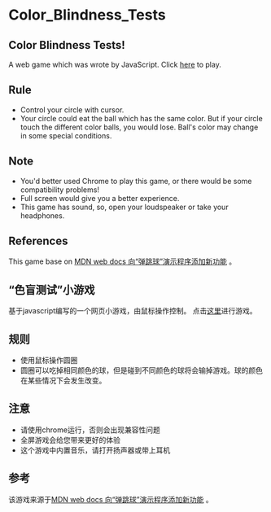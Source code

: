 # Color_Blindness_Tests
## Color Blindness Tests!
A web game which was wrote by JavaScript.
Click [here](https://bluekeroro.github.io/Color_Blindness_Tests/) to play.

## Rule
* Control your circle with cursor.
* Your circle could eat the ball which has the same color. But if your circle touch the different color balls, you would lose. Ball's color may change in some    special conditions.

## Note
* You'd better used Chrome to play this game, or there would be some compatibility problems!
* Full screen would give you a better experience.
* This game has sound, so, open your loudspeaker or take your headphones.

## References
This game base on [MDN web docs 向“弹跳球”演示程序添加新功能](https://developer.mozilla.org/zh-CN/docs/Learn/JavaScript/Objects/%E5%90%91%E2%80%9C%E5%BC%B9%E8%B7%B3%E7%90%83%E2%80%9D%E6%BC%94%E7%A4%BA%E7%A8%8B%E5%BA%8F%E6%B7%BB%E5%8A%A0%E6%96%B0%E5%8A%9F%E8%83%BD) 。
      
## “色盲测试”小游戏
基于javascript编写的一个网页小游戏，由鼠标操作控制。
点击[这里](https://bluekeroro.github.io/Color_Blindness_Tests/)进行游戏。

## 规则
* 使用鼠标操作圆圈
* 圆圈可以吃掉相同颜色的球，但是碰到不同颜色的球将会输掉游戏。球的颜色在某些情况下会发生改变。

## 注意
* 请使用chrome运行，否则会出现兼容性问题
* 全屏游戏会给您带来更好的体验
* 这个游戏中内置音乐，请打开扬声器或带上耳机


## 参考
该游戏来源于[MDN web docs 向“弹跳球”演示程序添加新功能](https://developer.mozilla.org/zh-CN/docs/Learn/JavaScript/Objects/%E5%90%91%E2%80%9C%E5%BC%B9%E8%B7%B3%E7%90%83%E2%80%9D%E6%BC%94%E7%A4%BA%E7%A8%8B%E5%BA%8F%E6%B7%BB%E5%8A%A0%E6%96%B0%E5%8A%9F%E8%83%BD) 。

